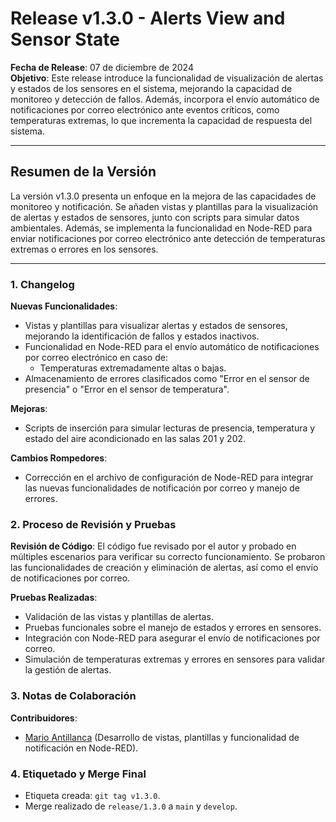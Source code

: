 # Release v1.3.0 - Alerts View and Sensor State

**Fecha de Release**: 07 de diciembre de 2024  
**Objetivo**: Este release introduce la funcionalidad de visualización de alertas y estados de los sensores en el sistema, mejorando la capacidad de monitoreo y detección de fallos. Además, incorpora el envío automático de notificaciones por correo electrónico ante eventos críticos, como temperaturas extremas, lo que incrementa la capacidad de respuesta del sistema.

---

## Resumen de la Versión
La versión v1.3.0 presenta un enfoque en la mejora de las capacidades de monitoreo y notificación. Se añaden vistas y plantillas para la visualización de alertas y estados de sensores, junto con scripts para simular datos ambientales. Además, se implementa la funcionalidad en Node-RED para enviar notificaciones por correo electrónico ante detección de temperaturas extremas o errores en los sensores.

---

### 1. Changelog
**Nuevas Funcionalidades**:
- Vistas y plantillas para visualizar alertas y estados de sensores, mejorando la identificación de fallos y estados inactivos.
- Funcionalidad en Node-RED para el envío automático de notificaciones por correo electrónico en caso de:
  - Temperaturas extremadamente altas o bajas.
- Almacenamiento de errores clasificados como "Error en el sensor de presencia" o "Error en el sensor de temperatura".

**Mejoras**:
- Scripts de inserción para simular lecturas de presencia, temperatura y estado del aire acondicionado en las salas 201 y 202.

**Cambios Rompedores**:
- Corrección en el archivo de configuración de Node-RED para integrar las nuevas funcionalidades de notificación por correo y manejo de errores.

### 2. Proceso de Revisión y Pruebas
**Revisión de Código**: 
El código fue revisado por el autor y probado en múltiples escenarios para verificar su correcto funcionamiento. Se probaron las funcionalidades de creación y eliminación de alertas, así como el envío de notificaciones por correo.

**Pruebas Realizadas**:
- Validación de las vistas y plantillas de alertas.
- Pruebas funcionales sobre el manejo de estados y errores en sensores.
- Integración con Node-RED para asegurar el envío de notificaciones por correo.
- Simulación de temperaturas extremas y errores en sensores para validar la gestión de alertas.

### 3. Notas de Colaboración
**Contribuidores**:
- [Mario Antillanca](https://github.com/Nitratodesodio) (Desarrollo de vistas, plantillas y funcionalidad de notificación en Node-RED).

### 4. Etiquetado y Merge Final
- Etiqueta creada: `git tag v1.3.0`.
- Merge realizado de `release/1.3.0` a `main` y `develop`.
